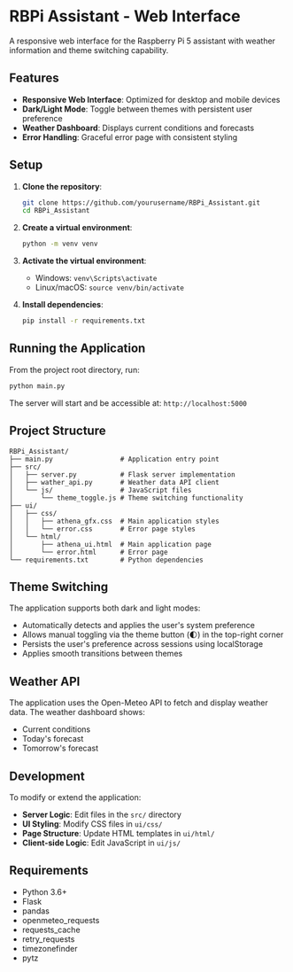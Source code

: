 # RBPi Assistant - Web Interface

A responsive web interface for the Raspberry Pi 5 assistant with weather information and theme switching capability.

## Features

- **Responsive Web Interface**: Optimized for desktop and mobile devices
- **Dark/Light Mode**: Toggle between themes with persistent user preference
- **Weather Dashboard**: Displays current conditions and forecasts
- **Error Handling**: Graceful error page with consistent styling

## Setup

1. **Clone the repository**:
   ```bash
   git clone https://github.com/yourusername/RBPi_Assistant.git
   cd RBPi_Assistant
   ```

2. **Create a virtual environment**:
   ```bash
   python -m venv venv
   ```

3. **Activate the virtual environment**:
   - Windows: `venv\Scripts\activate`
   - Linux/macOS: `source venv/bin/activate`

4. **Install dependencies**:
   ```bash
   pip install -r requirements.txt
   ```

## Running the Application

From the project root directory, run:

```bash
python main.py
```

The server will start and be accessible at: `http://localhost:5000`

## Project Structure

```
RBPi_Assistant/
├── main.py                 # Application entry point
├── src/
│   ├── server.py           # Flask server implementation
│   ├── wather_api.py       # Weather data API client
│   └── js/                 # JavaScript files
│       └── theme_toggle.js # Theme switching functionality
├── ui/
│   ├── css/
│   │   ├── athena_gfx.css  # Main application styles
│   │   └── error.css       # Error page styles
│   └── html/
│       ├── athena_ui.html  # Main application page
│       └── error.html      # Error page
└── requirements.txt        # Python dependencies
```

## Theme Switching

The application supports both dark and light modes:

- Automatically detects and applies the user's system preference
- Allows manual toggling via the theme button (🌓) in the top-right corner
- Persists the user's preference across sessions using localStorage
- Applies smooth transitions between themes

## Weather API

The application uses the Open-Meteo API to fetch and display weather data. The weather dashboard shows:

- Current conditions
- Today's forecast
- Tomorrow's forecast

## Development

To modify or extend the application:

- **Server Logic**: Edit files in the `src/` directory
- **UI Styling**: Modify CSS files in `ui/css/`
- **Page Structure**: Update HTML templates in `ui/html/`
- **Client-side Logic**: Edit JavaScript in `ui/js/`

## Requirements

- Python 3.6+
- Flask
- pandas
- openmeteo_requests
- requests_cache
- retry_requests
- timezonefinder
- pytz